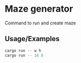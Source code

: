 # Maze generator

Command to run and create maze

## Usage/Examples

```javascript
cargo run -- w h 
cargo run -- 16 8
```
